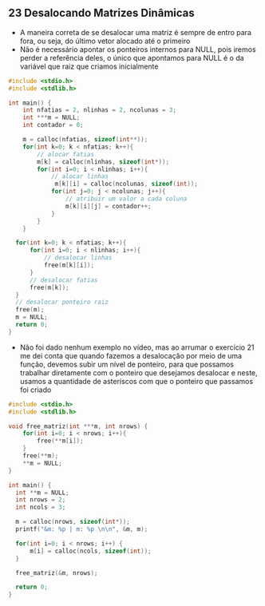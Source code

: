 ## 23 Desalocando Matrizes Dinâmicas

- A maneira correta de se desalocar uma matriz é sempre de entro para fora, ou seja, do último vetor alocado até o primeiro
- Não é necessário apontar os ponteiros internos para NULL, pois iremos perder a referência deles, o único que apontamos para NULL é o da variável que raiz que criamos inicialmente

```c
#include <stdio.h>
#include <stdlib.h>

int main() {
    int nfatias = 2, nlinhas = 2, ncolunas = 3;
    int ***m = NULL;
    int contador = 0;

    m = calloc(nfatias, sizeof(int**));
    for(int k=0; k < nfatias; k++){
        // alocar fatias
        m[k] = calloc(nlinhas, sizeof(int*));
        for(int i=0; i < nlinhas; i++){
            // alocar linhas
             m[k][i] = calloc(ncolunas, sizeof(int));
            for(int j=0; j < ncolunas; j++){
                // atribuir um valor a cada coluna
                m[k][i][j] = contador++;
            }
        }
    }

  for(int k=0; k < nfatias; k++){
      for(int i=0; i < nlinhas; i++){
          // desalocar linhas
          free(m[k][i]);
      }
      // desalocar fatias
      free(m[k]);
  }
  // desalocar ponteiro raiz
  free(m);
  m = NULL;
  return 0;
}
```

- Não foi dado nenhum exemplo no vídeo, mas ao arrumar o exercício 21 me dei conta que quando fazemos a desalocação por meio de uma função, devemos subir um nível de ponteiro, para que possamos trabalhar diretamente com o ponteiro que desejamos desalocar e neste, usamos a quantidade de asteríscos com que o ponteiro que passamos foi criado

```c
#include <stdio.h>
#include <stdlib.h>

void free_matriz(int ***m, int nrows) {
    for(int i=0; i < nrows; i++){
        free(**m[i]);
    }
    free(**m);
    **m = NULL;
}

int main() {
  int **m = NULL;
  int nrows = 2;
  int ncols = 3;

  m = calloc(nrows, sizeof(int*));
  printf("&m: %p | m: %p \n\n", &m, m);

  for(int i=0; i < nrows; i++) {
      m[i] = calloc(ncols, sizeof(int));
  }

  free_matriz(&m, nrows);

  return 0;
}
```
